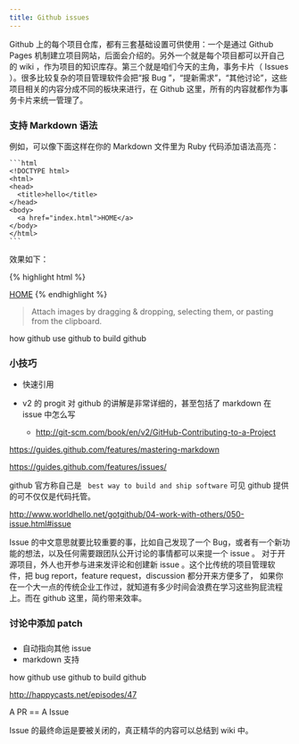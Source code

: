 ```yaml
---
title: Github issues
---
```


Github 上的每个项目仓库，都有三套基础设置可供使用：一个是通过 Github Pages 机制建立项目网站，后面会介绍的。另外一个就是每个项目都可以开自己的 wiki ，作为项目的知识库存。第三个就是咱们今天的主角，事务卡片（ Issues ）。很多比较复杂的项目管理软件会把“报 Bug ”，“提新需求”，“其他讨论”，这些项目相关的内容分成不同的板块来进行，在 Github 这里，所有的内容就都作为事务卡片来统一管理了。


<!-- 对于很多英文不好的同学，即使写明的内容也是坑，例如上传图片。我还是细心的介绍一下吧，给出英文的解释 -->

### 支持 Markdown 语法

例如，可以像下面这样在你的 Markdown 文件里为 Ruby 代码添加语法高亮：


    ```html
    <!DOCTYPE html>
    <html>
    <head>
      <title>hello</title>
    </head>
    <body>
      <a href="index.html">HOME</a>
    </body>
    </html>
    ```

效果如下：

{% highlight html %}
<html>
<head>
  <title>hello</title>
</head>
<body>
  <a href="index.html">HOME</a>
</body>
</html>
{% endhighlight %}



>Attach images by dragging & dropping, selecting them, or pasting from the clipboard.


how github use github to build github


### 小技巧
- 快速引用

- v2 的 progit 对 github 的讲解是非常详细的，甚至包括了 markdown 在 issue 中怎么写
  - http://git-scm.com/book/en/v2/GitHub-Contributing-to-a-Project
        
https://guides.github.com/features/mastering-markdown

https://guides.github.com/features/issues/


github 官方称自己是 ` best way to build and ship software` 可见 github 提供的可不仅仅是代码托管。

http://www.worldhello.net/gotgithub/04-work-with-others/050-issue.html#issue


Issue 的中文意思就要比较重要的事，比如自己发现了一个 Bug，或者有一个新功能的想法，以及任何需要跟团队公开讨论的事情都可以来提一个 issue 。
对于开源项目，外人也开参与进来发评论和创建新 issue 。这个比传统的项目管理软件，把 bug report，feature request，discussion 都分开来方便多了，
如果你在一个大一点的传统企业工作过，就知道有多少时间会浪费在学习这些狗屁流程上。而在 github 这里，简约带来效率。


### 讨论中添加 patch

### 

- 自动指向其他 issue
- markdown 支持

how github use github to build github

http://happycasts.net/episodes/47

A PR == A Issue

Issue 的最终命运是要被关闭的，真正精华的内容可以总结到 wiki 中。
